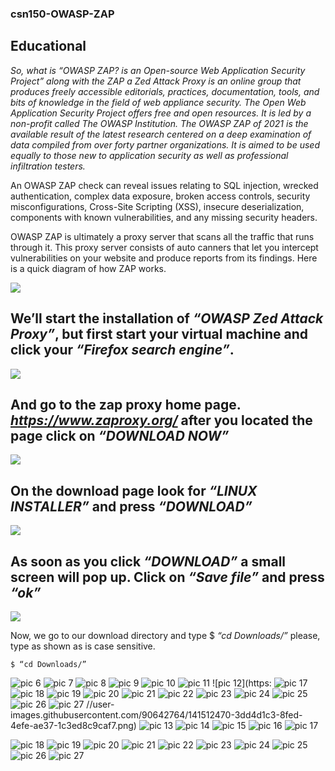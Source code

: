 ### csn150-OWASP-ZAP
## Educational


_So, what is “OWASP ZAP? is an Open-source Web Application Security Project” along with the ZAP a Zed Attack Proxy is an online group that produces freely accessible editorials, practices, documentation, tools, and bits of knowledge in the field of web appliance security. The Open Web Application Security Project offers free and open resources. It is led by a non-profit called The OWASP Institution. The OWASP ZAP of 2021 is the available result of the latest research centered on a deep examination of data compiled from over forty partner organizations. It is aimed to be used equally to those new to application security as well as professional infiltration testers._


An OWASP ZAP check can reveal issues relating to SQL injection, wrecked authentication, complex data exposure, broken access controls, security misconfigurations, Cross-Site Scripting (XSS), insecure deserialization, components with known vulnerabilities, and any missing security headers.

OWASP ZAP is ultimately a proxy server that scans all the traffic that runs through it. This proxy server consists of auto canners that let you intercept vulnerabilities on your website and produce reports from its findings. Here is a quick diagram of how ZAP works.


![](https://user-images.githubusercontent.com/90642764/141511130-aa63f878-cae1-4ec8-87ce-1b61e7d4a22e.png)

## We’ll start the installation of **_“OWASP Zed Attack Proxy”_**, but first start your virtual machine and click your **_“Firefox search engine”_**. 

![](https://user-images.githubusercontent.com/90642764/141512423-41b83190-0306-4957-8999-8b4b21d47f41.png)

## And go to the zap proxy home page. **_https://www.zaproxy.org/_** after you located the page click on **_“DOWNLOAD NOW”_**

![](https://user-images.githubusercontent.com/90642764/141512454-36dbad14-0eb4-4b06-8d68-19af7afd1c49.png)

## On the download page look for _“LINUX INSTALLER”_ and press _“DOWNLOAD”_

![](https://user-images.githubusercontent.com/90642764/141512455-ad650a71-72cb-477b-b2cc-b2d60de8ce59.png)

## As soon as you click _“DOWNLOAD”_ a small screen will pop up. Click on  _“Save file”_ and press _“ok”_ 

![](https://user-images.githubusercontent.com/90642764/141512458-dc90f374-4deb-41df-96e8-48e03f9eaffe.png)

Now, we go to our download directory and  type $ _“cd Downloads/”_ please, type as shown as is case sensitive. 

```$ “cd Downloads/” ``` 

![pic 6](https://user-images.githubusercontent.com/90642764/141512461-d5340696-4216-4053-a037-d551ba82e415.png)
![pic 7](https://user-images.githubusercontent.com/90642764/141512463-7c3c8da4-4290-412a-bbb3-62a87dc56ee0.png)
![pic 8](https://user-images.githubusercontent.com/90642764/141512465-3b1ee570-fdd7-476f-8615-d41385fe33c3.png)
![pic 9](https://user-images.githubusercontent.com/90642764/141512466-380d3f9f-63fc-41cd-8088-3d8722016e1e.png)
![pic 10](https://user-images.githubusercontent.com/90642764/141512467-4cdb18de-2fdc-4472-8f7d-dd4475f44e6d.png)
![pic 11](https://user-images.githubusercontent.com/90642764/141512469-4780108d-b3dc-4b5a-8980-3b444d296f1d.png)
![pic 12](https:
![pic 17](https://user-images.githubusercontent.com/90642764/141512519-005c236b-ef2a-482a-890d-17ebf0aebf6c.png)
![pic 18](https://user-images.githubusercontent.com/90642764/141512520-ec30844c-cbb7-4632-8c98-ee040d7b4e25.png)
![pic 19](https://user-images.githubusercontent.com/90642764/141512521-1486aa31-9872-4d3d-a6a7-c411248d422c.png)
![pic 20](https://user-images.githubusercontent.com/90642764/141512523-ebbee86a-784c-4088-9d6b-ccfd08d2faeb.png)
![pic 21](https://user-images.githubusercontent.com/90642764/141512524-ef9eb0b2-1599-49bc-afa4-d790f62f8126.png)
![pic 22](https://user-images.githubusercontent.com/90642764/141512525-8ed2ad22-ae75-475f-9bd4-36aa7df52b8b.png)
![pic 23](https://user-images.githubusercontent.com/90642764/141512526-267973e1-7a2b-4687-99c8-c9595850acab.png)
![pic 24](https://user-images.githubusercontent.com/90642764/141512527-ce5f783f-127e-44ac-be3d-175ec0597159.png)
![pic 25](https://user-images.githubusercontent.com/90642764/141512528-2eb55d42-671b-4372-a363-8a9d6af62403.png)
![pic 26](https://user-images.githubusercontent.com/90642764/141512530-a721c449-97b7-44e2-a970-3ba4c88c70e0.png)
![pic 27](https://user-images.githubusercontent.com/90642764/141512534-f007d292-d548-43ce-971b-6ff92c0cf2c9.png)
//user-images.githubusercontent.com/90642764/141512470-3dd4d1c3-8fed-4efe-ae37-1c3ed8c9caf7.png)
![pic 13](https://user-images.githubusercontent.com/90642764/141512471-57cd078f-2878-40ad-b8f8-a1d6293d1557.png)
![pic 14](https://user-images.githubusercontent.com/90642764/141512472-8b8fdbd9-fd13-4274-a772-6bc391f44ec8.png)
![pic 15](https://user-images.githubusercontent.com/90642764/141512474-6500905c-8fc5-414f-99b4-eb583329aba9.png)
![pic 16](https://user-images.githubusercontent.com/90642764/141512518-6b891a50-7162-4620-ac0e-ef04fd5ef27c.png)
![pic 17](https://user-images.githubusercontent.com/90642764/141512557-c380cfd8-2d1f-4087-95d5-c24bed08ad0f.png)

![pic 18](https://user-images.githubusercontent.com/90642764/141512561-4abf1916-c7c6-430a-8c91-9c852803836c.png)
![pic 19](https://user-images.githubusercontent.com/90642764/141512583-9ca23a2f-cc6b-455b-ba87-3d4e763302ed.png)
![pic 20](https://user-images.githubusercontent.com/90642764/141512594-24fe6176-fcbe-484e-8df9-efd1781df3fc.png)
![pic 21](https://user-images.githubusercontent.com/90642764/141512604-f3151c1d-a55a-47cc-bd37-78e85f7aa2b9.png)
![pic 22](https://user-images.githubusercontent.com/90642764/141512623-ef6f1144-3d65-4d9b-992c-c5b67de8f408.png)
![pic 23](https://user-images.githubusercontent.com/90642764/141512637-42e252a1-04b9-47d9-a5d1-76deeaae3061.png)
![pic 24](https://user-images.githubusercontent.com/90642764/141512643-459cec58-73f8-4f07-b277-499abdb25c22.png)
![pic 25](https://user-images.githubusercontent.com/90642764/141512649-7e712c4a-82f7-42de-8dc2-38fbfeaf2bc5.png)
![pic 26](https://user-images.githubusercontent.com/90642764/141512676-404d176b-0826-42ce-926a-79c9ace1306b.png)
![pic 27](https://user-images.githubusercontent.com/90642764/141512698-42447337-02aa-4bff-897d-d0a77feb3e76.png)
